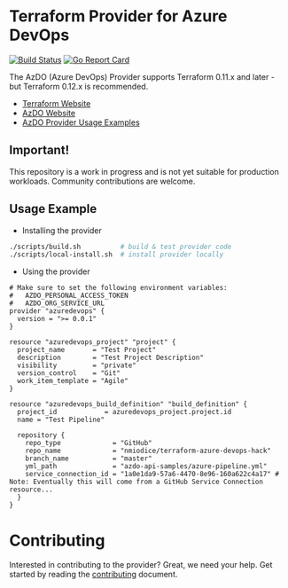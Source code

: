 # Terraform Provider for Azure DevOps

[![Build Status](https://dev.azure.com/terraform-azdo/terraform-provider-azuredevops/_apis/build/status/microsoft.terraform-provider-azuredevops?branchName=master)](https://dev.azure.com/terraform-azdo/terraform-provider-azuredevops/_build/latest?definitionId=3&branchName=master)
[![Go Report Card](https://goreportcard.com/badge/github.com/microsoft/terraform-provider-azuredevops)](https://goreportcard.com/report/github.com/microsoft/terraform-provider-azuredevops)

The AzDO (Azure DevOps) Provider supports Terraform 0.11.x and later - but Terraform 0.12.x is recommended.

* [Terraform Website](https://www.terraform.io)
* [AzDO Website](https://azure.microsoft.com/en-us/services/devops/)
* [AzDO Provider Usage Examples](./examples/)

## Important!
This repository is a work in progress and is not yet suitable for production workloads. Community contributions are welcome.

## Usage Example

* Installing the provider
```bash
./scripts/build.sh          # build & test provider code
./scripts/local-install.sh  # install provider locally
```

* Using the provider
```hcl
# Make sure to set the following environment variables:
#   AZDO_PERSONAL_ACCESS_TOKEN
#   AZDO_ORG_SERVICE_URL
provider "azuredevops" {
  version = ">= 0.0.1"
}

resource "azuredevops_project" "project" {
  project_name       = "Test Project"
  description        = "Test Project Description"
  visibility         = "private"
  version_control    = "Git"
  work_item_template = "Agile"
}

resource "azuredevops_build_definition" "build_definition" {
  project_id            = azuredevops_project.project.id
  name = "Test Pipeline"

  repository {
    repo_type             = "GitHub"
    repo_name             = "nmiodice/terraform-azure-devops-hack"
    branch_name           = "master"
    yml_path              = "azdo-api-samples/azure-pipeline.yml"
    service_connection_id = "1a0e1da9-57a6-4470-8e96-160a622c4a17" # Note: Eventually this will come from a GitHub Service Connection resource...  
  }
}
```

# Contributing

Interested in contributing to the provider? Great, we need your help. Get started by reading the [contributing](./docs/contributing.md) document.
